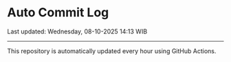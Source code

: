 # Auto Commit Log

Last updated: Wednesday, 08-10-2025 14:13 WIB

---

This repository is automatically updated every hour using GitHub Actions.
